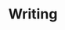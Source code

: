 ---
layout: page
title: Writing
permalink: /wr_main
nav: true
nav_order: 3
dropdown: true
children: 
    - title: Basic content standards
      permalink: /basic_content_standards
    - title: divider
    - title: Tools
      permalink: /wr_tools
    - title: divider
    - title: Linking
      permalink: /wr_linking
    - title: divider
    - title: Accessibility
      permalink: /wr_accessibility
    - title: divider
    - title: Special tag guidance
      permalink: /wr_special_tag_guidance
    - title: divider
    - title: Style resources
      permalink: /resource_links
---